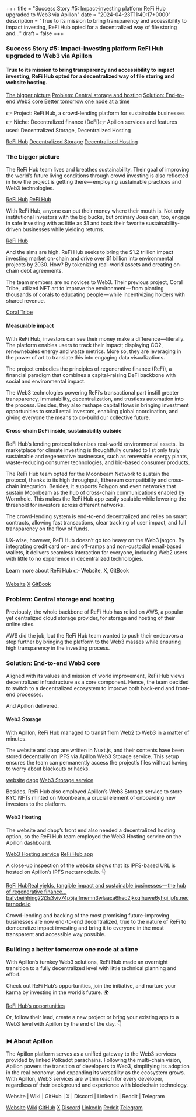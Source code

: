 +++
title = "Success Story #5: Impact-investing platform ReFi Hub upgraded to Web3 via Apillon"
date = "2024-04-23T11:40:17+0000"
description = "True to its mission to bring transparency and accessibility to impact investing, ReFi Hub opted for a decentralized way of file storing and…"
draft = false
+++

### Success Story #5: Impact-investing platform ReFi Hub upgraded to Web3 via Apillon


#### True to its mission to bring transparency and accessibility to impact investing, ReFi Hub opted for a decentralized way of file storing and website hosting.

[The bigger picture](#3f3a)
[Problem: Central storage and hosting](#51a4)
[Solution: End-to-end Web3 core](#3aee)
[Better tomorrow one node at a time](#f1b6)

👉 Project: ReFi Hub, a crowd-lending platform for sustainable businesses👉 Niche: Decentralized finance (DeFi)👉 Apillon services and features used: Decentralized Storage, Decentralized Hosting

[ReFi Hub](https://www.refihub.io/)
[Decentralized Storage](https://wiki.apillon.io/web3-services/2-web3-storage.html#storage-bucket)
[Decentralized Hosting](https://wiki.apillon.io/web3-services/3-web3-hosting.html)

### The bigger picture


The ReFi Hub team lives and breathes sustainability. Their goal of improving the world’s future living conditions through crowd investing is also reflected in how the project is getting there — employing sustainable practices and Web3 technologies.

[ReFi Hub](https://www.refihub.io/)
[ReFi Hub](https://www.refihub.io/)

With ReFi Hub, anyone can put their money where their mouth is. Not only institutional investors with the big bucks, but ordinary Joes can, too, engage in safe investing with as little as $1 and back their favorite sustainability-driven businesses while yielding returns.

[ReFi Hub](https://www.refihub.io/)

And the aims are high. ReFi Hub seeks to bring the $1.2 trillion impact investing market on-chain and drive over $1 billion into environmental projects by 2030. How? By tokenizing real-world assets and creating on-chain debt agreements.


The team members are no novices to Web3. Their previous project, Coral Tribe, utilized NFT art to improve the environment — from planting thousands of corals to educating people — while incentivizing holders with shared revenue.

[Coral Tribe](https://www.coraltribe.io/)

#### Measurable impact


With ReFi Hub, investors can see their money make a difference — literally. The platform enables users to track their impact; displaying CO2, renewnebales energy and waste metrics. More so, they are leveraging in the power of art to translate this into engaging data visualizations.


The project embodies the principles of regenerative finance (ReFi), a financial paradigm that combines a capital-raising DeFi backbone with social and environmental impact.


The Web3 technologies powering ReFi’s transactional part instill greater transparency, immutability, decentralization, and trustless automation into the process. Besides, they also reshape capital flows in bringing investment opportunities to small retail investors, enabling global coordination, and giving everyone the means to co-build our collective future.


#### Cross-chain DeFi inside, sustainability outside


ReFi Hub’s lending protocol tokenizes real-world environmental assets. Its marketplace for climate investing is thoughtfully curated to list only truly sustainable and regenerative businesses, such as renewable energy plants, waste-reducing consumer technologies, and bio-based consumer products.


The ReFi Hub team opted for the Moonbeam Network to sustain the protocol, thanks to its high throughput, Ethereum compatibility and cross-chain integration. Besides, it supports Polygon and even networks that sustain Moonbeam as the hub of cross-chain communications enabled by Wormhole. This makes the ReFi Hub app easily scalable while lowering the threshold for investors across different networks.


The crowd-lending system is end-to-end decentralized and relies on smart contracts, allowing fast transactions, clear tracking of user impact, and full transparency on the flow of funds.


UX-wise, however, ReFi Hub doesn’t go too heavy on the Web3 jargon. By integrating credit card on- and off-ramps and non-custodial email-based wallets, it delivers seamless interaction for everyone, including Web2 users with little to no experience in decentralized technologies.


Learn more about ReFi Hub 👉 Website, X, GitBook

[Website](http://ReFiHub.io)
[X](https://twitter.com/refihub)
[GitBook](https://refihub.gitbook.io/refi-hub/welcome/welcome-to-refi-hub)

### Problem: Central storage and hosting


Previously, the whole backbone of ReFi Hub has relied on AWS, a popular yet centralized cloud storage provider, for storage and hosting of their online sites.


AWS did the job, but the ReFi Hub team wanted to push their endeavors a step further by bringing the platform to the Web3 masses while ensuring high transparency in the investing process.


### Solution: End-to-end Web3 core


Aligned with its values and mission of world improvement, ReFi Hub views decentralized infrastructure as a core component. Hence, the team decided to switch to a decentralized ecosystem to improve both back-end and front-end processes.


And Apillon delivered.


#### Web3 Storage


With Apillon, ReFi Hub managed to transit from Web2 to Web3 in a matter of minutes.


The website and dapp are written in Nuxt.js, and their contents have been stored decentrally on IPFS via Apillon Web3 Storage service. This setup ensures the team can permanently access the project’s files without having to worry about blackouts or hacks.

[website](https://www.refihub.io/)
[dapp](https://app.refihub.io/)
[Web3 Storage service](https://app.apillon.io/dashboard/service/storage)

Besides, ReFi Hub also employed Apillon’s Web3 Storage service to store KYC NFTs minted on Moonbeam, a crucial element of onboarding new investors to the platform.


#### Web3 Hosting


The website and dapp’s front end also needed a decentralized hosting option, so the ReFi Hub team employed the Web3 Hosting service on the Apillon dashboard.

[Web3 Hosting service](https://app.apillon.io/dashboard/service/hosting)
[ReFi Hub app](https://app.refihub.io/)

A close-up inspection of the website shows that its IPFS-based URL is hosted on Apillon’s IPFS nectarnode.io. 👇

[ReFi HubReal yields, tangible impact and sustainable businesses — the hub of regenerative finance…bafybeihhing22j3s3viv74p5jaifmemn3wlaaxa6hec2jkxqlhuwe6yhqi.ipfs.nectarnode.io](https://bafybeihhing22j3s3viv74p5jaifmemn3wlaaxa6hec2jkxqlhuwe6yhqi.ipfs.nectarnode.io/?token=eyJhbGciOiJIUzI1NiIsInR5cCI6IkpXVCJ9.eyJjaWQiOiJiYWZ5YmVpaGhpbmcyMmozczN2aXY3NHA1amFpZm1lbW4zd2xhYXhhNmhlYzJqa3hxbGh1d2U2eWhxaSIsInByb2plY3RfdXVpZCI6IjQzNWIzNzBkLTNmMTktNDg5Ni1iNmU1LWZlOWUxZjNjZmYwZCIsImlhdCI6MTcwNTMxNjQyMiwic3ViIjoiSVBGUy10b2tlbiJ9.2cEqj1DcQS7Mf0jJv72hMyzFheEZ39l14NWhw0kvRx0)

Crowd-lending and backing of the most promising future-improving businesses are now end-to-end decentralized, true to the nature of ReFi to democratize impact investing and bring it to everyone in the most transparent and accessible way possible.


### Building a better tomorrow one node at a time


With Apillon’s turnkey Web3 solutions, ReFi Hub made an overnight transition to a fully decentralized level with little technical planning and effort.


Check out ReFi Hub’s opportunities, join the initiative, and nurture your karma by investing in the world’s future. 🌍

[ReFi Hub’s opportunities](https://www.refihub.io/)

Or, follow their lead, create a new project or bring your existing app to a Web3 level with Apillon by the end of the day. 👇


### ⧓ About Apillon


The Apillon platform serves as a unified gateway to the Web3 services provided by linked Polkadot parachains. Following the multi-chain vision, Apillon powers the transition of developers to Web3, simplifying its adoption in the real economy, and expanding its versatility as the ecosystem grows. With Apillon, Web3 services are within reach for every developer, regardless of their background and experience with blockchain technology.


Website | Wiki | GitHub | X | Discord | LinkedIn | Reddit | Telegram

[Website](https://apillon.io/)
[Wiki](https://wiki.apillon.io/)
[GitHub](https://github.com/Apillon)
[X](https://twitter.com/apillon)
[Discord](https://discord.gg/apillon)
[LinkedIn](https://www.linkedin.com/company/apillon/)
[Reddit](https://www.reddit.com/r/apillon/)
[Telegram](https://t.me/Apillon)